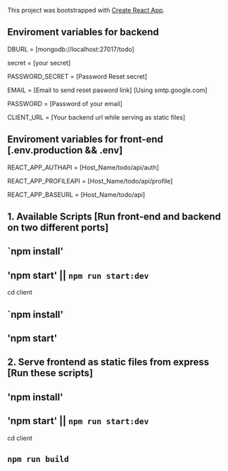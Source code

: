 This project was bootstrapped with [Create React App](https://github.com/facebook/create-react-app).

## Enviroment variables for backend
DBURL = [mongodb://localhost:27017/todo]

secret = [your secret]

PASSWORD_SECRET = [Password Reset secret]

EMAIL = [Email to send reset pasword link] [Using smtp.google.com]

PASSWORD = [Password of your email]

CLIENT_URL = [Your backend url while serving as static files]

## Enviroment variables for front-end [.env.production && .env]

REACT_APP_AUTHAPI = [Host_Name/todo/api/auth]

REACT_APP_PROFILEAPI = [Host_Name/todo/api/profile]

REACT_APP_BASEURL = [Host_Name/todo/api]


## 1. Available Scripts [Run front-end and backend on two different ports]

## `npm install'

## 'npm start' || `npm run start:dev`

cd client

## `npm install'

## 'npm start' 

## 2. Serve frontend as static files from express [Run these scripts]

## 'npm install'

## 'npm start' || `npm run start:dev`

cd client

## `npm run build`


